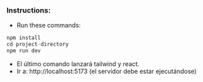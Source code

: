 ### Instructions:
- Run these commands:

``` d
npm install
cd project-directory
npm run dev
```

- El último comando lanzará tailwind y react.
- Ir a: http://localhost:5173 (el servidor debe estar ejecutándose)
